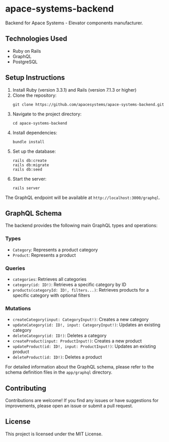 # apace-systems-backend
Backend for Apace Systems - Elevator components manufacturer.

## Technologies Used
- Ruby on Rails
- GraphQL
- PostgreSQL

## Setup Instructions
1. Install Ruby (version 3.3.1) and Rails (version 7.1.3 or higher)
2. Clone the repository: 
   ```
   git clone https://github.com/apacesystems/apace-systems-backend.git
   ```
3. Navigate to the project directory:
   ```
   cd apace-systems-backend
   ```
4. Install dependencies:
   ```
   bundle install
   ```
5. Set up the database:
   ```
   rails db:create
   rails db:migrate
   rails db:seed
   ```
6. Start the server:
   ```
   rails server
   ```
   
The GraphQL endpoint will be available at `http://localhost:3000/graphql`.

## GraphQL Schema
The backend provides the following main GraphQL types and operations:

### Types
- `Category`: Represents a product category
- `Product`: Represents a product

### Queries
- `categories`: Retrieves all categories
- `category(id: ID!)`: Retrieves a specific category by ID
- `products(categoryId: ID!, filters...)`: Retrieves products for a specific category with optional filters

### Mutations
- `createCategory(input: CategoryInput!)`: Creates a new category
- `updateCategory(id: ID!, input: CategoryInput!)`: Updates an existing category
- `deleteCategory(id: ID!)`: Deletes a category
- `createProduct(input: ProductInput!)`: Creates a new product
- `updateProduct(id: ID!, input: ProductInput!)`: Updates an existing product
- `deleteProduct(id: ID!)`: Deletes a product

For detailed information about the GraphQL schema, please refer to the schema definition files in the `app/graphql` directory.

## Contributing
Contributions are welcome! If you find any issues or have suggestions for improvements, please open an issue or submit a pull request.

## License
This project is licensed under the MIT License.